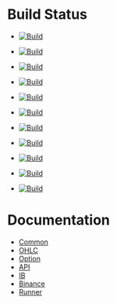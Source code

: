 # Build Status
- <a href="https://github.com/trading-bot-software/trading-bot-common">![Build](https://github.com/trading-bot-software/trading-bot-common/actions/workflows/build.yml/badge.svg)</a>
- <a href="https://github.com/trading-bot-software/trading-bot-ohlc">![Build](https://github.com/trading-bot-software/trading-bot-ohlc/actions/workflows/build.yml/badge.svg)</a>
- <a href="https://github.com/trading-bot-software/trading-bot-option">![Build](https://github.com/trading-bot-software/trading-bot-option/actions/workflows/build.yml/badge.svg)</a>
- <a href="https://github.com/trading-bot-software/trading-bot-api">![Build](https://github.com/trading-bot-software/trading-bot-api/actions/workflows/build.yml/badge.svg)</a>
- <a href="https://github.com/trading-bot-software/trading-bot-ib">![Build](https://github.com/trading-bot-software/trading-bot-ib/actions/workflows/build.yml/badge.svg)</a>
- <a href="https://github.com/trading-bot-software/trading-bot-binance">![Build](https://github.com/trading-bot-software/trading-bot-binance/actions/workflows/build.yml/badge.svg)</a>
- <a href="https://github.com/trading-bot-software/trading-bot-runner">![Build](https://github.com/trading-bot-software/trading-bot-runner/actions/workflows/build.yml/badge.svg)</a>
- <a href="https://github.com/trading-bot-software/trading-bot-strategy-harmonic-divergence">![Build](https://github.com/trading-bot-software/trading-bot-strategy-harmonic-divergence/actions/workflows/build.yml/badge.svg)</a>
- <a href="https://github.com/trading-bot-software/trading-bot-complete">![Build](https://github.com/trading-bot-software/trading-bot-complete/actions/workflows/build.yml/badge.svg)</a>

- <a href="https://github.com/trading-bot-software/trading-bot-ui">![Build](https://github.com/trading-bot-software/trading-bot-ui/actions/workflows/build.yml/badge.svg)</a>
- <a href="https://github.com/trading-bot-software/trading-bot-website">![Build](https://github.com/trading-bot-software/trading-bot-website/actions/workflows/build.yml/badge.svg)</a>

# Documentation
- [Common](https://trading-bot-software.github.io/trading-bot-common-docs/)
- [OHLC](https://trading-bot-software.github.io/trading-bot-ohlc-docs/)
- [Option](https://trading-bot-software.github.io/trading-bot-option-docs/)
- [API](https://trading-bot-software.github.io/trading-bot-api-docs/)
- [IB](https://trading-bot-software.github.io/trading-bot-ib-docs/)
- [Binance](https://trading-bot-software.github.io/trading-bot-binance-docs/)
- [Runner](https://trading-bot-software.github.io/trading-bot-runner-docs/)
